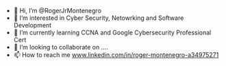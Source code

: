 - 👋 Hi, I’m @RogerJrMontenegro
- 👀 I’m interested in Cyber Security, Netowrking and Software Development
- 🌱 I’m currently learning CCNA and Google Cybersecurity Professional Cert
- 💞️ I’m looking to collaborate on ....
- 📫 How to reach me www.linkedin.com/in/roger-montenegro-a34975271

<!---
RogerJrMontenegro/RogerJrMontenegro is a ✨ special ✨ repository because its `README.md` (this file) appears on your GitHub profile.
You can click the Preview link to take a look at your changes.
--->
